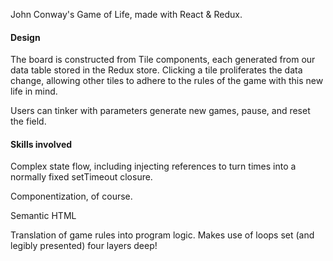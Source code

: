 John Conway's Game of Life, made with React & Redux.

#### Design

The board is constructed from Tile components, each generated from our data table stored in the Redux store. Clicking a tile proliferates the data change, allowing other tiles to adhere to the rules of the game with this new life in mind.

Users can tinker with parameters generate new games, pause, and reset the field.

#### Skills involved

Complex state flow, including injecting references to turn times into a normally fixed setTimeout closure.

Componentization, of course.

Semantic HTML

Translation of game rules into program logic. Makes use of loops set (and legibly presented) four layers deep!